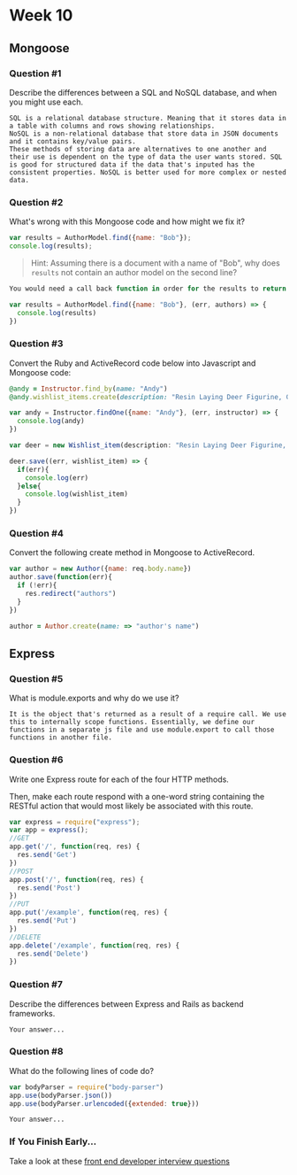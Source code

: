 # Week 10

## Mongoose

### Question #1

Describe the differences between a SQL and NoSQL database, and when you might use each.

```text
SQL is a relational database structure. Meaning that it stores data in a table with columns and rows showing relationships.
NoSQL is a non-relational database that store data in JSON documents and it contains key/value pairs.
These methods of storing data are alternatives to one another and their use is dependent on the type of data the user wants stored. SQL is good for structured data if the data that's inputed has the consistent properties. NoSQL is better used for more complex or nested data.
```

### Question #2

What's wrong with this Mongoose code and how might we fix it?

```js
var results = AuthorModel.find({name: "Bob"});
console.log(results);
```

> Hint: Assuming there is a document with a name of "Bob", why does `results` not contain an author model on the second line?

```js
You would need a call back function in order for the results to return something.

var results = AuthorModel.find({name: "Bob"}, (err, authors) => {
  console.log(results)
})
```

### Question #3

Convert the Ruby and ActiveRecord code below into Javascript and Mongoose code:

```rb
@andy = Instructor.find_by(name: "Andy")
@andy.wishlist_items.create(description: "Resin Laying Deer Figurine, Gold")
```

```js
var andy = Instructor.findOne({name: "Andy"}, (err, instructor) => {
  console.log(andy)
})

var deer = new Wishlist_item(description: "Resin Laying Deer Figurine, Gold")

deer.save((err, wishlist_item) => {
  if(err){
    console.log(err)
  }else{
    console.log(wishlist_item)
  }
})
```

### Question #4

Convert the following create method in Mongoose to ActiveRecord.

```js
var author = new Author({name: req.body.name})
author.save(function(err){
  if (!err){
    res.redirect("authors")
  }
})
```

```rb
author = Author.create(name: => "author's name")
```

## Express

### Question #5

What is module.exports and why do we use it?

```text
It is the object that's returned as a result of a require call. We use this to internally scope functions. Essentially, we define our functions in a separate js file and use module.export to call those functions in another file.
```

### Question #6

Write one Express route for each of the four HTTP methods.

Then, make each route respond with a one-word string containing the RESTful action that would most likely be associated with this route.

```js
var express = require("express");
var app = express();
//GET
app.get('/', function(req, res) {
  res.send('Get')
})
//POST
app.post('/', function(req, res) {
  res.send('Post')
})
//PUT
app.put('/example', function(req, res) {
  res.send('Put')
})
//DELETE
app.delete('/example', function(req, res) {
  res.send('Delete')
})

```

### Question #7

Describe the differences between Express and Rails as backend frameworks.

```text
Your answer...
```

### Question #8

What do the following lines of code do?

```js
var bodyParser = require("body-parser")
app.use(bodyParser.json())
app.use(bodyParser.urlencoded({extended: true}))
```

```text
Your answer...
```

### If You Finish Early...

Take a look at these [front end developer interview questions](https://github.com/h5bp/Front-end-Developer-Interview-Questions/blob/master/README.md)
